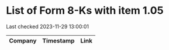 # List of Form 8-Ks with item 1.05
Last checked 2023-11-29 13:00:01

|Company|Timestamp|Link|
|---|---|---|
